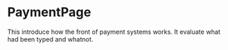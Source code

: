 # PaymentPage
This introduce how the front of payment systems works. It evaluate what had been typed and whatnot.
